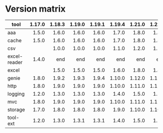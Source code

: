 # Version matrix

| tool         | 1.17.0  | 1.18.3  | 1.19.0  | 1.19.1  | 1.19.4  | 1.21.0  | 1.22.1  |
| ------------ | ------: | ------: | ------: | ------: | ------: | ------: | ------: |
| aaa          |  1.5.0  |  1.6.0  |  1.6.0  |  1.6.0  |  1.7.0  |  1.8.0  |  1.8.0  |
| cache        |  1.5.0  |  1.6.0  |  1.6.0  |  1.6.0  |  1.7.0  |  1.8.0  |  1.8.0  |
| csv          |         |  1.0.0  |  1.0.0  |  1.0.0  |  1.1.0  |  1.2.0  |  1.2.0  |
| excel-reader |  1.4.0  |    end  |    end  |    end  |    end  |    end  |    end  |
| excel        |         |  1.5.0  |  1.5.0  |  1.5.0  |  1.6.0  |  1.8.0  |  1.8.0  |
| genie        |  1.8.0  |  1.9.2  |  1.9.3  |  1.9.4  | 1.10.0  | 1.12.0  | 1.12.0  |
| http         |  1.8.0  |  1.9.0  |  1.9.0  |  1.9.0  | 1.10.0  | 1.11.0  | 1.12.0  |
| logging      |  1.2.0  |  1.3.0  |  1.3.0  |  1.3.0  |  1.4.0  |  1.5.0  |  1.5.0  |
| mvc          |  1.8.0  |  1.9.0  |  1.9.0  |  1.9.0  | 1.10.0  | 1.11.0  | 1.11.0  |
| storage      |  1.7.0  |  1.8.0  |  1.8.0  |  1.8.0  |  1.9.0  | 1.10.0  | 1.10.0  |
| tool-ext     |  1.2.0  |  1.3.0  |  1.3.1  |  1.3.1  |  1.4.0  |  1.5.0  |  1.5.0  |
                                                                                      